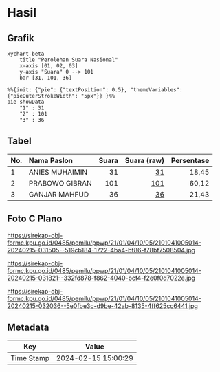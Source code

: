 # Hasil

## Grafik

```mermaid
xychart-beta
    title "Perolehan Suara Nasional"
    x-axis [01, 02, 03]
    y-axis "Suara" 0 --> 101
    bar [31, 101, 36]
```

```mermaid
%%{init: {"pie": {"textPosition": 0.5}, "themeVariables": {"pieOuterStrokeWidth": "5px"}} }%%
pie showData
    "1" : 31
    "2" : 101
    "3" : 36
```

## Tabel

| No. | Nama Paslon    | Suara | Suara (raw) | Persentase |
|:--- |:-------------- | -----:| -----------:| ----------:|
| 1   | ANIES MUHAIMIN | 31    | [31][p-1]   | 18,45      |
| 2   | PRABOWO GIBRAN | 101   | [101][p-2]  | 60,12      |
| 3   | GANJAR MAHFUD  | 36    | [36][p-3]   | 21,43      |


[p-1]: https://github.com/gigit-pemilu/pemilu-2024/blob/main/pilpres/hitung-suara/sub/21-kepulauan-riau/sub/01-bintan/sub/04-gunung-kijang/sub/1005-kawal/sub/014-tps/sub/paslon-1.txt
[p-2]: https://github.com/gigit-pemilu/pemilu-2024/blob/main/pilpres/hitung-suara/sub/21-kepulauan-riau/sub/01-bintan/sub/04-gunung-kijang/sub/1005-kawal/sub/014-tps/sub/paslon-2.txt
[p-3]: https://github.com/gigit-pemilu/pemilu-2024/blob/main/pilpres/hitung-suara/sub/21-kepulauan-riau/sub/01-bintan/sub/04-gunung-kijang/sub/1005-kawal/sub/014-tps/sub/paslon-3.txt

## Foto C Plano

https://sirekap-obj-formc.kpu.go.id/0485/pemilu/ppwp/21/01/04/10/05/2101041005014-20240215-031505--519cb184-1722-4ba4-bf86-f78bf7508504.jpg

https://sirekap-obj-formc.kpu.go.id/0485/pemilu/ppwp/21/01/04/10/05/2101041005014-20240215-031821--332fd878-f862-4040-bcf4-f2e0f0d7022e.jpg

https://sirekap-obj-formc.kpu.go.id/0485/pemilu/ppwp/21/01/04/10/05/2101041005014-20240215-032036--5e0fbe3c-d9be-42ab-8135-4ff625cc6441.jpg


## Metadata

| Key        | Value               |
| ---------- | ------------------- |
| Time Stamp | 2024-02-15 15:00:29 |



